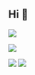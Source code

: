 ## Hi 👋
<p align="left"> 
  <img src="https://profile-counter.glitch.me/starryskystar/count.svg" />
</p>

<!-- github statistics -->

![](http://github-profile-summary-cards.vercel.app/api/cards/profile-details?username=starryskystar&theme=vue)

![](http://github-profile-summary-cards.vercel.app/api/cards/productive-time?username=starryskystar&theme=vue&utcOffset=8)
![](http://github-profile-summary-cards.vercel.app/api/cards/most-commit-language?username=starryskystar&theme=vue)

<!-- <img src="https://github-readme-stats.vercel.app/api?username=starryskystar" alt="logo" align="left" style="margin-top: 20px; width: 50%;" /> -->

